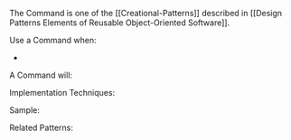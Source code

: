 The Command is one of the [[Creational-Patterns]] described in [[Design Patterns Elements of Reusable Object-Oriented Software]].

Use a Command when:

* 

A Command will:

Implementation Techniques:

Sample:

Related Patterns: